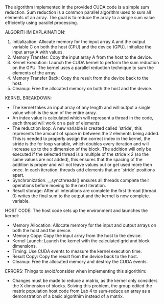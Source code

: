 The algorithm implemented in the provided CUDA code is a simple sum reduction. Sum reduction is a common parallel algorithm used to sum all elements of an array. The goal is to reduce the array to a single sum value efficiently using parallel processing.

ALGORITHIM EXPLAINATION:
1.	Initialization: Allocate memory for the input array A and the output variable C on both the host (CPU) and the device (GPU). Initialize the input array A with values.
2.	Memory Transfer: Copy the input array A from the host to the device.
3.	Kernel Execution: Launch the CUDA kernel to perform the sum reduction on the GPU. The kernel uses a parallel reduction technique to sum the elements of the array.
4.	Memory Transfer Back: Copy the result from the device back to the host.
5.	Cleanup: Free the allocated memory on both the host and the device.

KERNEL BREAKDOWN: 
  - The kernel takes an input array of any length and will output a single value which is the sum of the entire array. 
  - An index value is calculated which will represent a thread in the code, each thread will work on a pair of elements
  - The reduction loop: A new variable is created called 'stride', this represents the amount of space in between the 2 elements being added. This is needed to properly assign the correct index in the kernel, the stride is the for loop variable, which doubles every iteration and will increase up to the x dimension of the block. The addition will only be executed if the selected thread is a multiple of the stride x 2 (so the same values are not added), this ensures that the spacing of the addition is proper and will not leave values out or get used more then once. In each iteration, threads add elements that are 'stride' positions apart.
  - Synchronization: __syncthreads() ensures all threads complete their operations before moving to the next iteration.
  - Result storage: After all interations are complete the first thread (thread 0) writes the final sum to the output and the kernel is now complete. variable.

HOST CODE:
The host code sets up the environment and launches the kernel:
- Memory Allocation: Allocate memory for the input and output arrays on both the host and the device.
- Memory Copy: Copy the input array from the host to the device.
- Kernel Launch: Launch the kernel with the calculated grid and block dimensions.
- Timing: Use CUDA events to measure the kernel execution time.
- Result Copy: Copy the result from the device back to the host.
- Cleanup: Free the allocated memory and destroy the CUDA events.

ERRORS:
Things to avoid/consider when implementing this algorithim:
- Changes must be made to reduce a matrix, as the kernel only considers the X dimension of blocks. Solving this problem, the group edited the matrix population host code from Lab 4 to sum-reduce an array as a demonstration of a basic algorithim instead of a matrix.

